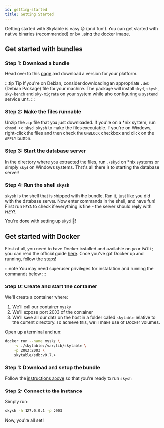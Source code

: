 ```yaml
---
id: getting-started
title: Getting Started
---
```


Getting started with Skytable is easy 😊 (and fun!). You can get started with [native binaries (recommended)](#get-started-with-bundles) or by using the [docker image](#get-started-with-docker).

## Get started with bundles

### Step 1: Download a bundle

Head over to this [page](https://github.com/skytable/skytable/releases/v0.7.4) and download a version for your platform.

:::tip Tip
If you're on Debian, consider downloading an appropriate `.deb` (Debian Package) file for your machine.
The package will install `skyd`, `skysh`, `sky-bench` and `sky-migrate` on your system while also
configuring a `systemd` service unit.
:::

### Step 2: Make the files runnable

Unzip the `zip` file that you just downloaded. If you're on a \*nix system, run `chmod +x skyd skysh` to make the files executable. If you're on Windows, right-click the files and then check the `UNBLOCK` checkbox and click on the `APPLY` button.

### Step 3: Start the database server

In the directory where you extracted the files, run `./skyd` on \*nix systems or simply `skyd` on Windows systems. That's all there is to starting the database server!

### Step 4: Run the shell `skysh`

`skysh` is the shell that is shipped with the bundle. Run it, just like you did with the database server. Now enter commands in the shell, and have fun! First run `HEYA` to check if everything is fine - the server should reply with _HEY!_.

You're done with setting up `skyd` 🎉!

## Get started with Docker

First of all, you need to have Docker installed and available on your `PATH` ; you can read the official guide [here](https://docs.docker.com/get-docker/). Once you've got Docker up and running, follow the steps!

:::note
You may need superuser privileges for installation and running the commands below
:::

### Step 0: Create and start the container

We'll create a container where:

1. We'll call our container `mysky`
2. We'll expose port 2003 of the container
3. We'll save all our data on the host in a folder called `skytable` relative to the current directory. To achieve this, we'll make use of Docker volumes.

Open up a terminal and run:

```sh
docker run --name mysky \
    -v ./skytable:/var/lib/skytable \
    -p 2003:2003 \
    skytable/sdb:v0.7.4
```

### Step 1: Download and setup the bundle

Follow the [instructions above](#get-started-with-bundles) so that you're ready to run `skysh`

### Step 2: Connect to the instance

Simply run:

```sh
skysh -h 127.0.0.1 -p 2003
```

Now, you're all set!
